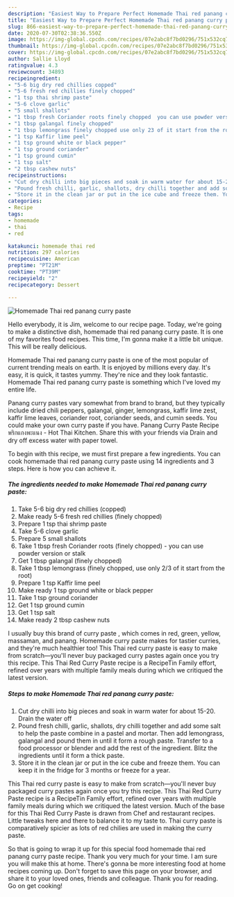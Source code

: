 ```yaml
---
description: "Easiest Way to Prepare Perfect Homemade Thai red panang curry paste"
title: "Easiest Way to Prepare Perfect Homemade Thai red panang curry paste"
slug: 866-easiest-way-to-prepare-perfect-homemade-thai-red-panang-curry-paste
date: 2020-07-30T02:38:36.550Z
image: https://img-global.cpcdn.com/recipes/07e2abc8f7bd0296/751x532cq70/homemade-thai-red-panang-curry-paste-recipe-main-photo.jpg
thumbnail: https://img-global.cpcdn.com/recipes/07e2abc8f7bd0296/751x532cq70/homemade-thai-red-panang-curry-paste-recipe-main-photo.jpg
cover: https://img-global.cpcdn.com/recipes/07e2abc8f7bd0296/751x532cq70/homemade-thai-red-panang-curry-paste-recipe-main-photo.jpg
author: Sallie Lloyd
ratingvalue: 4.3
reviewcount: 34893
recipeingredient:
- "5-6 big dry red chillies copped"
- "5-6 fresh red chillies finely chopped"
- "1 tsp thai shrimp paste"
- "5-6 clove garlic"
- "5 small shallots"
- "1 tbsp fresh Coriander roots finely chopped  you can use powder version or stalk"
- "1 tbsp galangal finely chopped"
- "1 tbsp lemongrass finely chopped use only 23 of it start from the root"
- "1 tsp Kaffir lime peel"
- "1 tsp ground white or black pepper"
- "1 tsp ground coriander"
- "1 tsp ground cumin"
- "1 tsp salt"
- "2 tbsp cashew nuts"
recipeinstructions:
- "Cut dry chilli into big pieces and soak in warm water for about 15-20. Drain the water off"
- "Pound fresh chilli, garlic, shallots, dry chilli together and add some salt to help the paste combine in a pastel and mortar. Then add lemongrass, galangal and pound them in until it form a rough paste. Transfer to a food processor or blender and add the rest of the ingredient. Blitz the ingredients until it form a thick paste."
- "Store it in the clean jar or put in the ice cube and freeze them. You can keep it in the fridge for 3 months or freeze for a year."
categories:
- Recipe
tags:
- homemade
- thai
- red

katakunci: homemade thai red 
nutrition: 297 calories
recipecuisine: American
preptime: "PT21M"
cooktime: "PT39M"
recipeyield: "2"
recipecategory: Dessert

---
```



![Homemade Thai red panang curry paste](https://img-global.cpcdn.com/recipes/07e2abc8f7bd0296/751x532cq70/homemade-thai-red-panang-curry-paste-recipe-main-photo.jpg)

Hello everybody, it is Jim, welcome to our recipe page. Today, we're going to make a distinctive dish, homemade thai red panang curry paste. It is one of my favorites food recipes. This time, I'm gonna make it a little bit unique. This will be really delicious.

Homemade Thai red panang curry paste is one of the most popular of current trending meals on earth. It is enjoyed by millions every day. It's easy, it is quick, it tastes yummy. They're nice and they look fantastic. Homemade Thai red panang curry paste is something which I've loved my entire life.

Panang curry pastes vary somewhat from brand to brand, but they typically include dried chili peppers, galangal, ginger, lemongrass, kaffir lime zest, kaffir lime leaves, coriander root, coriander seeds, and cumin seeds. You could make your own curry paste if you have. Panang Curry Paste Recipe พริกแกงพะแนง - Hot Thai Kitchen. Share this with your friends via Drain and dry off excess water with paper towel.


To begin with this recipe, we must first prepare a few ingredients. You can cook homemade thai red panang curry paste using 14 ingredients and 3 steps. Here is how you can achieve it.

<!--inarticleads1-->

##### The ingredients needed to make Homemade Thai red panang curry paste:

1. Take 5-6 big dry red chillies (copped)
1. Make ready 5-6 fresh red chillies (finely chopped)
1. Prepare 1 tsp thai shrimp paste
1. Take 5-6 clove garlic
1. Prepare 5 small shallots
1. Take 1 tbsp fresh Coriander roots (finely chopped) - you can use powder version or stalk
1. Get 1 tbsp galangal (finely chopped)
1. Take 1 tbsp lemongrass (finely chopped, use only 2/3 of it start from the root)
1. Prepare 1 tsp Kaffir lime peel
1. Make ready 1 tsp ground white or black pepper
1. Take 1 tsp ground coriander
1. Get 1 tsp ground cumin
1. Get 1 tsp salt
1. Make ready 2 tbsp cashew nuts


I usually buy this brand of curry paste , which comes in red, green, yellow, massaman, and panang. Homemade curry paste makes for tastier curries, and they&#39;re much healthier too! This Thai red curry paste is easy to make from scratch—you&#39;ll never buy packaged curry pastes again once you try this recipe. This Thai Red Curry Paste recipe is a RecipeTin Family effort, refined over years with multiple family meals during which we critiqued the latest version. 

<!--inarticleads2-->

##### Steps to make Homemade Thai red panang curry paste:

1. Cut dry chilli into big pieces and soak in warm water for about 15-20. Drain the water off
1. Pound fresh chilli, garlic, shallots, dry chilli together and add some salt to help the paste combine in a pastel and mortar. Then add lemongrass, galangal and pound them in until it form a rough paste. Transfer to a food processor or blender and add the rest of the ingredient. Blitz the ingredients until it form a thick paste.
1. Store it in the clean jar or put in the ice cube and freeze them. You can keep it in the fridge for 3 months or freeze for a year.


This Thai red curry paste is easy to make from scratch—you&#39;ll never buy packaged curry pastes again once you try this recipe. This Thai Red Curry Paste recipe is a RecipeTin Family effort, refined over years with multiple family meals during which we critiqued the latest version. Much of the base for this Thai Red Curry Paste is drawn from Chef and restaurant recipes. Little tweaks here and there to balance it to my taste to. Thai curry paste is comparatively spicier as lots of red chilies are used in making the curry paste. 

So that is going to wrap it up for this special food homemade thai red panang curry paste recipe. Thank you very much for your time. I am sure you will make this at home. There's gonna be more interesting food at home recipes coming up. Don't forget to save this page on your browser, and share it to your loved ones, friends and colleague. Thank you for reading. Go on get cooking!
